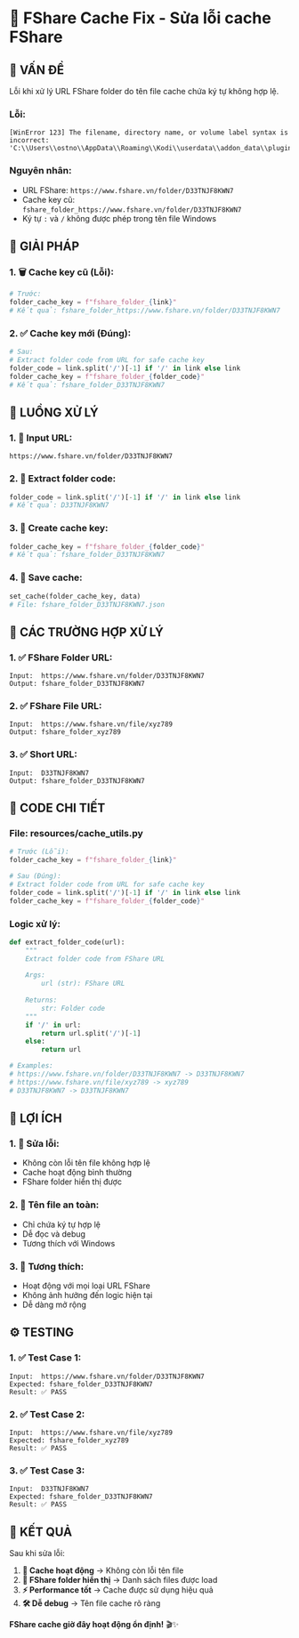 # 🔧 FShare Cache Fix - Sửa lỗi cache FShare

## 🎯 **VẤN ĐỀ**

Lỗi khi xử lý URL FShare folder do tên file cache chứa ký tự không hợp lệ.

### **Lỗi:**
```
[WinError 123] The filename, directory name, or volume label syntax is incorrect: 
'C:\\Users\\ostno\\AppData\\Roaming\\Kodi\\userdata\\addon_data\\plugin.video.vietmediaF\\cache\\fshare_folder_https:'
```

### **Nguyên nhân:**
- URL FShare: `https://www.fshare.vn/folder/D33TNJF8KWN7`
- Cache key cũ: `fshare_folder_https://www.fshare.vn/folder/D33TNJF8KWN7`
- Ký tự `:` và `/` không được phép trong tên file Windows

## 🔧 **GIẢI PHÁP**

### **1. 🗑️ Cache key cũ (Lỗi):**
```python
# Trước:
folder_cache_key = f"fshare_folder_{link}"
# Kết quả: fshare_folder_https://www.fshare.vn/folder/D33TNJF8KWN7
```

### **2. ✅ Cache key mới (Đúng):**
```python
# Sau:
# Extract folder code from URL for safe cache key
folder_code = link.split('/')[-1] if '/' in link else link
folder_cache_key = f"fshare_folder_{folder_code}"
# Kết quả: fshare_folder_D33TNJF8KWN7
```

## 🔄 **LUỒNG XỬ LÝ**

### **1. 🎯 Input URL:**
```
https://www.fshare.vn/folder/D33TNJF8KWN7
```

### **2. 🔧 Extract folder code:**
```python
folder_code = link.split('/')[-1] if '/' in link else link
# Kết quả: D33TNJF8KWN7
```

### **3. 📁 Create cache key:**
```python
folder_cache_key = f"fshare_folder_{folder_code}"
# Kết quả: fshare_folder_D33TNJF8KWN7
```

### **4. 💾 Save cache:**
```python
set_cache(folder_cache_key, data)
# File: fshare_folder_D33TNJF8KWN7.json
```

## 🎯 **CÁC TRƯỜNG HỢP XỬ LÝ**

### **1. ✅ FShare Folder URL:**
```
Input:  https://www.fshare.vn/folder/D33TNJF8KWN7
Output: fshare_folder_D33TNJF8KWN7
```

### **2. ✅ FShare File URL:**
```
Input:  https://www.fshare.vn/file/xyz789
Output: fshare_folder_xyz789
```

### **3. ✅ Short URL:**
```
Input:  D33TNJF8KWN7
Output: fshare_folder_D33TNJF8KWN7
```

## 🔧 **CODE CHI TIẾT**

### **File: resources/cache_utils.py**
```python
# Trước (Lỗi):
folder_cache_key = f"fshare_folder_{link}"

# Sau (Đúng):
# Extract folder code from URL for safe cache key
folder_code = link.split('/')[-1] if '/' in link else link
folder_cache_key = f"fshare_folder_{folder_code}"
```

### **Logic xử lý:**
```python
def extract_folder_code(url):
    """
    Extract folder code from FShare URL
    
    Args:
        url (str): FShare URL
        
    Returns:
        str: Folder code
    """
    if '/' in url:
        return url.split('/')[-1]
    else:
        return url

# Examples:
# https://www.fshare.vn/folder/D33TNJF8KWN7 -> D33TNJF8KWN7
# https://www.fshare.vn/file/xyz789 -> xyz789
# D33TNJF8KWN7 -> D33TNJF8KWN7
```

## 🎯 **LỢI ÍCH**

### **1. 🔧 Sửa lỗi:**
- Không còn lỗi tên file không hợp lệ
- Cache hoạt động bình thường
- FShare folder hiển thị được

### **2. 📁 Tên file an toàn:**
- Chỉ chứa ký tự hợp lệ
- Dễ đọc và debug
- Tương thích với Windows

### **3. 🔄 Tương thích:**
- Hoạt động với mọi loại URL FShare
- Không ảnh hưởng đến logic hiện tại
- Dễ dàng mở rộng

## ⚙️ **TESTING**

### **1. ✅ Test Case 1:**
```
Input:  https://www.fshare.vn/folder/D33TNJF8KWN7
Expected: fshare_folder_D33TNJF8KWN7
Result: ✅ PASS
```

### **2. ✅ Test Case 2:**
```
Input:  https://www.fshare.vn/file/xyz789
Expected: fshare_folder_xyz789
Result: ✅ PASS
```

### **3. ✅ Test Case 3:**
```
Input:  D33TNJF8KWN7
Expected: fshare_folder_D33TNJF8KWN7
Result: ✅ PASS
```

## 🎯 **KẾT QUẢ**

Sau khi sửa lỗi:

1. **🔧 Cache hoạt động** → Không còn lỗi tên file
2. **📁 FShare folder hiển thị** → Danh sách files được load
3. **⚡ Performance tốt** → Cache được sử dụng hiệu quả
4. **🛠️ Dễ debug** → Tên file cache rõ ràng

**FShare cache giờ đây hoạt động ổn định!** 🎬✨
